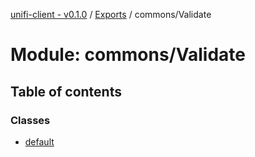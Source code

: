 [unifi-client - v0.1.0](../README.md) / [Exports](../modules.md) / commons/Validate

# Module: commons/Validate

## Table of contents

### Classes

- [default](../classes/commons_validate.default.md)
